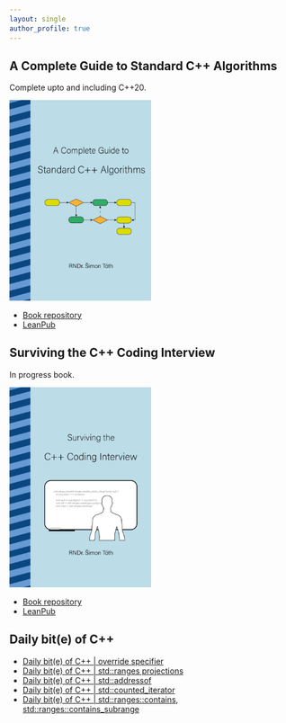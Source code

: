 ```yaml
---
layout: single
author_profile: true
---
```


## A Complete Guide to Standard C++ Algorithms

Complete upto and including C++20.

[<img src="assets/images/book_algorithms_cover.png" width="50%">](https://leanpub.com/cpp-algorithms-guide)

- [Book repository](https://github.com/HappyCerberus/book-cpp-algorithms)
- [LeanPub](https://leanpub.com/cpp-algorithms-guide)

## Surviving the C++ Coding Interview

In progress book.

[<img src="assets/images/book_coding_interview_cover.png" width="50%">](https://leanpub.com/cpp-coding-interview)

- [Book repository](https://github.com/HappyCerberus/cpp-coding-interview)
- [LeanPub](https://leanpub.com/cpp-coding-interview)

## Daily bit(e) of C++

<ul>
<!-- SUBSTACK:START --><li><a href="https://medium.com/@simontoth/daily-bit-e-of-c-override-specifier-6d278fba353b?source=rss-1e1de1006a93------2">Daily bit&lpar;e&rpar; of C++ | override specifier</a></li><li><a href="https://medium.com/@simontoth/daily-bit-e-of-c-std-ranges-projections-feac7b6e93a0?source=rss-1e1de1006a93------2">Daily bit&lpar;e&rpar; of C++ | std::ranges projections</a></li><li><a href="https://medium.com/@simontoth/daily-bit-e-of-c-std-addressof-a9a5a191cd94?source=rss-1e1de1006a93------2">Daily bit&lpar;e&rpar; of C++ | std::addressof</a></li><li><a href="https://medium.com/@simontoth/daily-bit-e-of-c-std-counted-iterator-73c875920579?source=rss-1e1de1006a93------2">Daily bit&lpar;e&rpar; of C++ | std::counted_iterator</a></li><li><a href="https://medium.com/@simontoth/daily-bit-e-of-c-std-ranges-contains-std-ranges-contains-subrange-2537369173e4?source=rss-1e1de1006a93------2">Daily bit&lpar;e&rpar; of C++ | std::ranges::contains, std::ranges::contains_subrange</a></li><!-- SUBSTACK:END -->
</ul>
